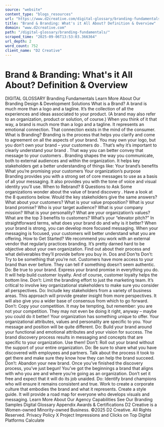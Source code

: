 ```yaml
---
source: "website"
content_type: "blogs_resources"
url: "https://www.d2creative.com/digital-glossary/branding-fundamentals/"
title: "Brand & Branding: What's it All About? Definition & Overview"
domain: "www.d2creative.com"
path: "/digital-glossary/branding-fundamentals/"
scraped_time: "2025-09-06T13:53:03.366364"
url_depth: 2
word_count: 752
client_name: "D2 Creative"
---
```


# Brand & Branding: What's it All About? Definition & Overview

DIGITAL GLOSSARY Branding Fundamentals Learn More About Our Branding Design & Development Solutions What is a Brand? A brand is much more than a logo and a tagline. It’s the collection of all the experiences and ideas associated to your product. (A brand may also refer to an organization, product or solution, of course.) When you think of it that way, a brand is much more than a logo and a tagline. It represents an emotional connection. That connection exists in the mind of the consumer. What is Branding? Branding is the process that helps you clarify and come to agreement on all the aspects of your brand. You may own your logo, but you don’t own your brand – your customers do . That’s why it’s important to clearly understand your brand . That way you can better convey that message to your customers . Branding shapes the way you communicate, both to external audiences and within the organization. It helps key stakeholders get a better understanding of things like: Your brand’s benefits What you’re promising your customers Your organization’s purpose Branding provides you with a strong set of core messages to use as a basis of all your messaging. It also provides you with the tone of voice and visual identity you’ll use. When to Rebrand? 8 Questions to Ask Some organizations wonder about the value of brand discovery . Have a look at the 8 questions below. Would the key stakeholders give the same answers? What about your customers? What is your value proposition? What is your brand promise? Who is your target audience? What is your company mission? What is your personality? What are your organization’s values? What are the top 3 benefits to customers? What’s your “elevator pitch?” In straightforward terms, what does your brand do and why is it better? When your brand is strong, you can develop more focused messaging. When your messaging is focused, your customers will better understand what you are offering. How to Get Started? We recommend you work with an external vendor that regularly practices branding. It’s pretty darned hard to be objective about your own organization. Find out about their process and what deliverables they’ll provide before you buy in. Dos and Don'ts Don’t: Try to be something that you’re not. Customers have more access to your brand than ever before. They can tell if something doesn’t seem authentic. Do: Be true to your brand. Express your brand promise in everything you do. It will help build customer loyalty. And of course, customer loyalty helps the bottom line. Don’t: Limit the branding effort to just the marketing team. It’s critical to involve key organizational stakeholders to make sure you consider all perspectives. Do: Include key stakeholders from a variety of business areas. This approach will provide greater insight from more perspectives. It will also give you a wider base of consensus from which to go forward. Don’t: Copy your competition. It may be tempting, but remember: you are not your competition. They may not even be doing it right, anyway – maybe you could do it better! Your organization has something unique to offer. Your organizational attributes, values and personality are specific to you. Your message and position will be quite different. Do: Build your brand around your functional and emotional attributes and your vision for success. The brand discovery process results in messaging and concepts that are specific to your organization. Use them! Don’t: Roll out your brand without the support of your entire organization. Do: Be sure to share what you have discovered with employees and partners. Talk about the process it took to get there and make sure they know how they can help the brand succeed. Don’t: Abandon your new brand. Once you’ve finished the discovery process, you’ve just begun! You’ve got the beginnings a brand that aligns with who you are and where you’re going as an organization. Don’t set it free and expect that it will do its job unaided. Do: Identify brand champions who will ensure it remains consistent and true. Work to create a corporate culture that embodies the brand and what it represents. Create a style guide. It will provide a road map for everyone who develops visuals and messaging. Learn More About Our Agency Capabilities See Our Branding Samples Digital Glossary Appendix Awards & Certifications D2 Creative is a Women-owned Minority-owned Business. ©2025 D2 Creative. All Rights Reserved. Privacy Policy X Project Impressions and Clicks on Top Digital Platforms Calculate